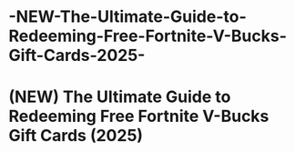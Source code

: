# -NEW-The-Ultimate-Guide-to-Redeeming-Free-Fortnite-V-Bucks-Gift-Cards-2025-
# (NEW) The Ultimate Guide to Redeeming Free Fortnite V-Bucks Gift Cards (2025)
